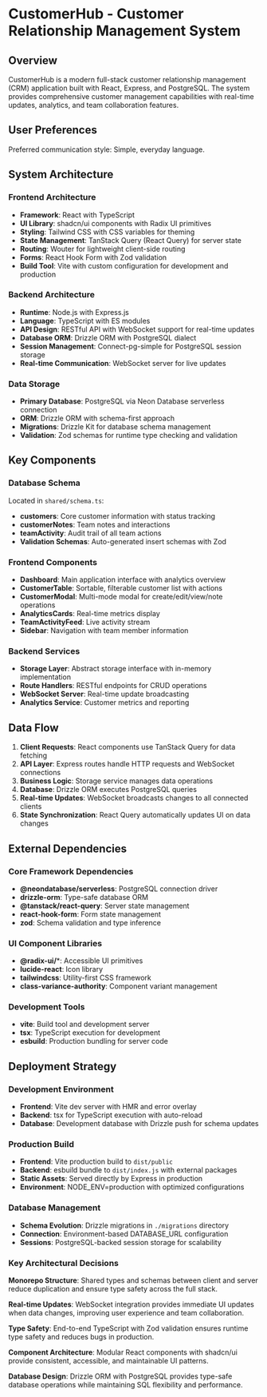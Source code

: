 # CustomerHub - Customer Relationship Management System

## Overview

CustomerHub is a modern full-stack customer relationship management (CRM) application built with React, Express, and PostgreSQL. The system provides comprehensive customer management capabilities with real-time updates, analytics, and team collaboration features.

## User Preferences

Preferred communication style: Simple, everyday language.

## System Architecture

### Frontend Architecture
- **Framework**: React with TypeScript
- **UI Library**: shadcn/ui components with Radix UI primitives
- **Styling**: Tailwind CSS with CSS variables for theming
- **State Management**: TanStack Query (React Query) for server state
- **Routing**: Wouter for lightweight client-side routing
- **Forms**: React Hook Form with Zod validation
- **Build Tool**: Vite with custom configuration for development and production

### Backend Architecture
- **Runtime**: Node.js with Express.js
- **Language**: TypeScript with ES modules
- **API Design**: RESTful API with WebSocket support for real-time updates
- **Database ORM**: Drizzle ORM with PostgreSQL dialect
- **Session Management**: Connect-pg-simple for PostgreSQL session storage
- **Real-time Communication**: WebSocket server for live updates

### Data Storage
- **Primary Database**: PostgreSQL via Neon Database serverless connection
- **ORM**: Drizzle ORM with schema-first approach
- **Migrations**: Drizzle Kit for database schema management
- **Validation**: Zod schemas for runtime type checking and validation

## Key Components

### Database Schema
Located in `shared/schema.ts`:
- **customers**: Core customer information with status tracking
- **customerNotes**: Team notes and interactions
- **teamActivity**: Audit trail of all team actions
- **Validation Schemas**: Auto-generated insert schemas with Zod

### Frontend Components
- **Dashboard**: Main application interface with analytics overview
- **CustomerTable**: Sortable, filterable customer list with actions
- **CustomerModal**: Multi-mode modal for create/edit/view/note operations
- **AnalyticsCards**: Real-time metrics display
- **TeamActivityFeed**: Live activity stream
- **Sidebar**: Navigation with team member information

### Backend Services
- **Storage Layer**: Abstract storage interface with in-memory implementation
- **Route Handlers**: RESTful endpoints for CRUD operations
- **WebSocket Server**: Real-time update broadcasting
- **Analytics Service**: Customer metrics and reporting

## Data Flow

1. **Client Requests**: React components use TanStack Query for data fetching
2. **API Layer**: Express routes handle HTTP requests and WebSocket connections
3. **Business Logic**: Storage service manages data operations
4. **Database**: Drizzle ORM executes PostgreSQL queries
5. **Real-time Updates**: WebSocket broadcasts changes to all connected clients
6. **State Synchronization**: React Query automatically updates UI on data changes

## External Dependencies

### Core Framework Dependencies
- **@neondatabase/serverless**: PostgreSQL connection driver
- **drizzle-orm**: Type-safe database ORM
- **@tanstack/react-query**: Server state management
- **react-hook-form**: Form state management
- **zod**: Schema validation and type inference

### UI Component Libraries
- **@radix-ui/***: Accessible UI primitives
- **lucide-react**: Icon library
- **tailwindcss**: Utility-first CSS framework
- **class-variance-authority**: Component variant management

### Development Tools
- **vite**: Build tool and development server
- **tsx**: TypeScript execution for development
- **esbuild**: Production bundling for server code

## Deployment Strategy

### Development Environment
- **Frontend**: Vite dev server with HMR and error overlay
- **Backend**: tsx for TypeScript execution with auto-reload
- **Database**: Development database with Drizzle push for schema updates

### Production Build
- **Frontend**: Vite production build to `dist/public`
- **Backend**: esbuild bundle to `dist/index.js` with external packages
- **Static Assets**: Served directly by Express in production
- **Environment**: NODE_ENV=production with optimized configurations

### Database Management
- **Schema Evolution**: Drizzle migrations in `./migrations` directory
- **Connection**: Environment-based DATABASE_URL configuration
- **Sessions**: PostgreSQL-backed session storage for scalability

### Key Architectural Decisions

**Monorepo Structure**: Shared types and schemas between client and server reduce duplication and ensure type safety across the full stack.

**Real-time Updates**: WebSocket integration provides immediate UI updates when data changes, improving user experience and team collaboration.

**Type Safety**: End-to-end TypeScript with Zod validation ensures runtime type safety and reduces bugs in production.

**Component Architecture**: Modular React components with shadcn/ui provide consistent, accessible, and maintainable UI patterns.

**Database Design**: Drizzle ORM with PostgreSQL provides type-safe database operations while maintaining SQL flexibility and performance.